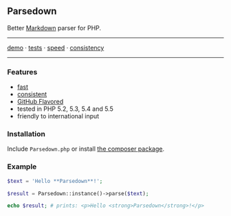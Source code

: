 ## Parsedown

Better [Markdown][1] parser for PHP.

***

[demo](http://parsedown.org/demo) &middot; [tests](http://parsedown.org/tests/) &middot; [speed](http://parsedown.org/speed) &middot; [consistency](http://parsedown.org/consistency)

***

### Features

* [fast](http://parsedown.org/speed)
* [consistent](http://parsedown.org/consistency)
* [ GitHub Flavored ][2]
* tested in PHP 5.2, 5.3, 5.4 and 5.5
* friendly to international input

### Installation

Include `Parsedown.php` or install [the composer package](https://packagist.org/packages/erusev/parsedown).

### Example

```php
$text = 'Hello **Parsedown**!';

$result = Parsedown::instance()->parse($text);

echo $result; # prints: <p>Hello <strong>Parsedown</strong>!</p>
```

[1]: http://daringfireball.net/projects/markdown/
[2]: https://help.github.com/articles/github-flavored-markdown 
